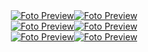 <aside class="row">
  <div align="center" style="display: flex; justify-content: center;">
    <a href="https://20essentials.github.io/501-600/" target="_blank">
      <img src="fotos/501-600.avif" alt="Foto Preview" />
    </a>
    <a href="https://20essentials.github.io/401-500/" target="_blank">
      <img src="fotos/401-500.avif" alt="Foto Preview" />
    </a>
  </div>
</aside>

<aside class="row">
  <div align="center" style="display: flex; justify-content: center;">
    <a href="https://20essentials.github.io/301-400/" target="_blank">
      <img src="fotos/301-400.avif" alt="Foto Preview" />
    </a>
    <a href="https://20essentials.github.io/201-300/" target="_blank">
      <img src="fotos/201-300.avif" alt="Foto Preview" />
    </a>
  </div>
</aside>

<aside class="row">
  <div align="center" style="display: flex; justify-content: center;">
    <a href="https://20essentials.github.io/101-200/" target="_blank">
      <img src="fotos/101-200.avif" alt="Foto Preview" />
    </a>
    <a href="https://20essentials.github.io/001-100/" target="_blank">
      <img src="fotos/001-100.avif" alt="Foto Preview" />
    </a>
  </div>
</aside>